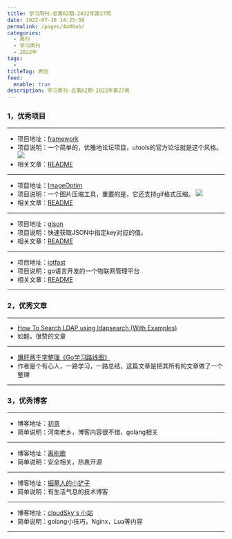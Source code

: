 ```yaml
---
title: 学习周刊-总第62期-2022年第27周
date: 2022-07-16 14:25:58
permalink: /pages/4a06ab/
categories:
  - 周刊
  - 学习周刊
  - 2022年
tags:
  -
titleTag: 原创
feed:
  enable: true
description: 学习周刊-总第62期-2022年第27周
---
```



### 1，优秀项目

---
- 项目地址：[framework](https://github.com/flarum/framework)
- 项目说明：一个简单的，优雅地论坛项目，utools的官方论坛就是这个风格。
  ![](http://t.eryajf.net/imgs/2022/06/d7ea05dc866f24d4.png)
- 相关文章：[README](https://github.com/flarum/framework#readme)
---
- 项目地址：[ImageOptim](https://github.com/ImageOptim/ImageOptim)
- 项目说明：一个图片压缩工具，重要的是，它还支持gif格式压缩。
  ![](http://t.eryajf.net/imgs/2022/06/df2b947ce4920d13.png)
- 相关文章：[README](https://github.com/ImageOptim/ImageOptim#readme)
---
- 项目地址：[gjson](https://github.com/tidwall/gjson)
- 项目说明：快速获取JSON中指定key对应的值。
- 相关文章：[README](https://github.com/tidwall/gjson#readme)
---
- 项目地址：[iotfast](https://github.com/xiaodingding/iotfast)
- 项目说明：go语言开发的一个物联网管理平台
- 相关文章：[README](https://github.com/xiaodingding/iotfast#readme)
---

### 2，优秀文章

---
- [How To Search LDAP using ldapsearch (With Examples)](https://devconnected.com/how-to-search-ldap-using-ldapsearch-examples/)
- 如题，很赞的文章
---
- [爆肝两千字整理《Go学习路线图》](https://juejin.cn/post/7119123646471208968)
- 作者是个有心人，一路学习，一路总结，这篇文章是把其所有的文章做了一个整理
---

### 3，优秀博客

---
- 博客地址：[初意](https://xdbin.com/)
- 简单说明：河南老乡，博客内容很不错，golang相关
---
- 博客地址：[离别歌](https://www.leavesongs.com/)
- 简单说明：安全相关，热衷开源
---
- 博客地址：[掘墓人的小铲子](https://juemuren4449.com/)
- 简单说明：有生活气息的技术博客
---
- 博客地址：[cloudSky's 小站](https://ops.m114.org/)
- 简单说明：golang小技巧，Nginx，Lua等内容
---